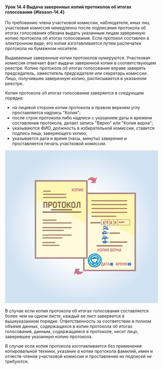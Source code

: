 #### Урок 14.4 Выдача заверенных копий протоколов об итогах голосования {#lesson-14.4}

По требованию члена участковой комиссии, наблюдателя, иных лиц участковая комиссия немедленно после подписания протокола об итогах голосования обязана выдать указанным лицам заверенную копию протокола об итогах голосования. Если протокол составлен в электронном виде, его копия изготавливается путем распечатки протокола на бумажном носителе. 

Выдаваемые заверенные копии протоколов нумеруются. Участковая комиссия отмечает факт выдачи заверенной копии в соответствующем реестре. Копию протокола об итогах голосования вправе заверять председатель, заместитель председателя или секретарь комиссии. Лицо, получившее заверенную копию, расписывается в указанном реестре.

Копия протокола об итогах голосования заверяется в следующем порядке:
- на лицевой стороне копии протокола в правом верхнем углу проставляется  надпись "Копия";
- после строк протокола либо надписи с указанием даты и времени составления протокола, делает запись "Верно" или "Копия верна";
- указываются ФИО, должность в избирательной комиссии, ставится подпись лица, заверяющего копию;
- указывается дата и время (часы, минуты) заверения и проставляется печать участковой комиссии.

![Рисунок 14.4.1. Копия протокола об итогах голосования. В правом верхнем углу слово Копия, в конце документа надпись Копия верна, подпись, печать комиссии.](./4.14.4.1.svg)

В случае если копия протокола об итогах голосования составляется более чем на одном листе, каждый ее лист заверяется в вышеуказанном порядке.
Ответственность за соответствие в полном объеме данных, содержащихся в копии протокола об итогах голосования, данным, содержащимся в протоколе, несет лицо, заверившее указанную копию протокола.

В случае если копия протокола изготавливается без применения копировальной техники, указание в копии протокола фамилий, имен и отчеств членов участковой комиссии и проставление их подписей не требуются.
